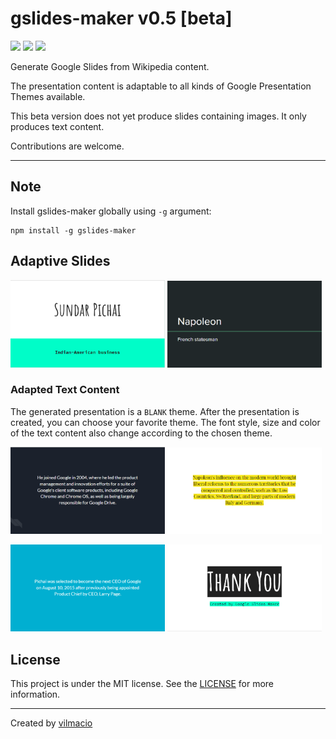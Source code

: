 # gslides-maker v0.5 [beta]
<p><img src="https://img.shields.io/badge/node-v10.15.3-green"> <img src="https://img.shields.io/badge/lang-typescript-blue"> <img src="https://img.shields.io/badge/license-MIT-success"></p>
<p>Generate Google Slides from Wikipedia content.</p>
<p>The presentation content is adaptable to all kinds of Google Presentation Themes available.</p>
<p>This beta version does not yet produce slides containing images. It only produces text content.</p>
<p>Contributions are welcome.</p>

---

## Note
Install gslides-maker globally using `-g` argument:
```
npm install -g gslides-maker
```

## Adaptive Slides
<p><img src="examples/beach-day.png" width="49%"> <img src="examples/spearmint.png" width="49%"><p/>

### Adapted Text Content
The generated presentation is a `BLANK` theme. After the presentation is created, you can choose your favorite theme. The font style, size and color of the text content also change according to the chosen theme.

<p><img src="examples/focus.png" width="49%"> <img src="examples/pop.png" width="49%"></p>
<p><img src="examples/blue&gold.png" width="49%"> <img src="examples/beach-day2.png" width="49%"></p>

## License
This project is under the MIT license. See the [LICENSE](https://github.com/vilmacio/gslides-maker/blob/master/LICENSE) for more information.

---

Created by [vilmacio](https://github.com/vilmacio)
